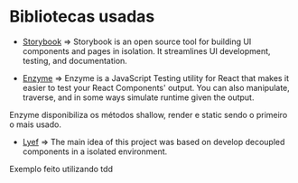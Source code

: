 # Bibliotecas usadas

-   [Storybook](https://storybook.js.org/) => Storybook is an open source tool for building UI components and pages in isolation. It streamlines UI development, testing, and documentation.

-   [Enzyme](https://github.com/enzymejs/enzyme) => Enzyme is a JavaScript Testing utility for React that makes it easier to test your React Components' output. You can also manipulate, traverse, and in some ways simulate runtime given the output.

Enzyme disponibiliza os métodos shallow, render e static sendo o primeiro o mais usado.

-   [Lyef](https://github.com/lyef/lyef-react-component) => The main idea of this project was based on develop decoupled components in a isolated environment.

Exemplo feito utilizando tdd
